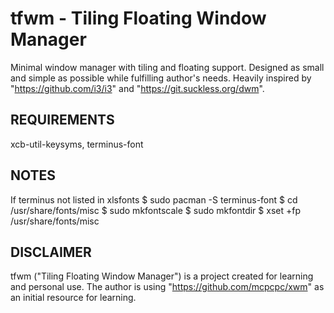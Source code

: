 tfwm - Tiling Floating Window Manager
=============================

Minimal window manager with tiling and floating support. Designed as small and simple
as possible while fulfilling author's needs. Heavily inspired by "https://github.com/i3/i3"
and "https://git.suckless.org/dwm".

REQUIREMENTS
------------

xcb-util-keysyms, terminus-font

NOTES
-----

If terminus not listed in xlsfonts
    $ sudo pacman -S terminus-font
    $ cd /usr/share/fonts/misc
    $ sudo mkfontscale
    $ sudo mkfontdir
    $ xset +fp /usr/share/fonts/misc

DISCLAIMER
----------

tfwm ("Tiling Floating Window Manager") is a project created for
learning and personal use. The author is using "https://github.com/mcpcpc/xwm"
as an initial resource for learning.
